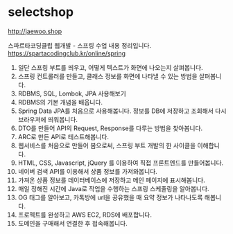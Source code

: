 # selectshop
http://jaewoo.shop

스파르타코딩클럽 웹개발 - 스프링 수업 내용 정리입니다. https://spartacodingclub.kr/online/spring

1. 일단 스프링 부트를 띄우고, 어떻게 텍스트가 화면에 나오는지 살펴봅니다.
2. 스프링 컨트롤러를 만들고, 클래스 정보를 화면에 나타낼 수 있는 방법을 살펴봅니다.
3. RDBMS, SQL, Lombok, JPA 사용해보기
4. RDBMS의 기본 개념을 배웁니다.
5. Spring Data JPA를 처음으로 사용해봅니다. 정보를 DB에 저장하고 조회해서 다시 브라우저에 띄워봅니다.
6. DTO를 만들어 API의 Request, Response를 다루는 방법을 찾아봅니다.
7. ARC로 만든 API로 테스트해봅니다.
8. 웹서비스를 처음으로 만들어 봄으로써, 스프링 부트 개발의 한 사이클을 이해합니다.
9. HTML, CSS, Javascript, jQuery 를 이용하여 직접 프론트엔드를 만들어봅니다.
10. 네이버 검색 API를 이용해서 상품 정보를 가져와봅니다.
11. 가져온 상품 정보를 데이터베이스에 저장하고 메인 페이지에 표시해봅니다.
12. 매일 정해진 시간에 Java로 작업을 수행하는 스프링 스케줄링을 알아봅니다. 
13. OG 태그를 알아보고, 카톡방에 url을 공유했을 때 요약 정보가 나타나도록 해봅니다.
14. 프로젝트를 완성하고 AWS EC2, RDS에 배포합니다.
15. 도메인을 구매해서 연결한 후 접속해봅니다.
